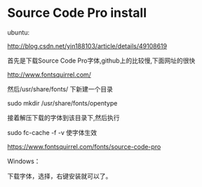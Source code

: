 # Source Code Pro  install

ubuntu:

http://blog.csdn.net/yin188103/article/details/49108619

首先是下载Source Code Pro字体,github上的比较慢,下面网址的很快

http://www.fontsquirrel.com/

然后/usr/share/fonts/ 下新建一个目录

sudo mkdir /usr/share/fonts/opentype

接着解压下载的字体到该目录下,然后执行

sudo fc-cache -f -v    使字体生效

https://www.fontsquirrel.com/fonts/source-code-pro

Windows：

下载字体，选择，右键安装就可以了。